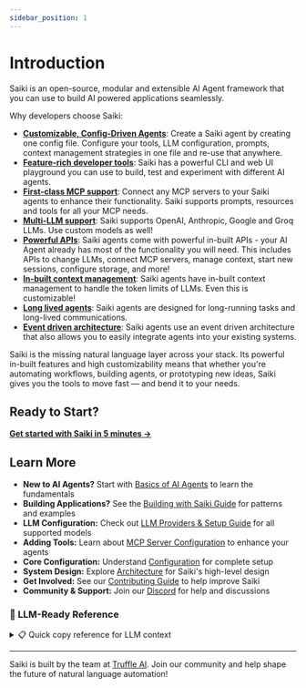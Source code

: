 ```yaml
---
sidebar_position: 1
---
```


# Introduction

Saiki is an open-source, modular and extensible AI Agent framework that you can use to build AI powered applications seamlessly. 

Why developers choose Saiki:

- **<ins>Customizable, Config-Driven Agents</ins>**: Create a Saiki agent by creating one config file. Configure your tools, LLM configuration, prompts, context management strategies in one file and re-use that anywhere. 
- **<ins>Feature-rich developer tools</ins>**: Saiki has a powerful CLI and web UI playground you can use to build, test and experiment with different AI agents.
- **<ins>First-class MCP support</ins>**: Connect any MCP servers to your Saiki agents to enhance their functionality. Saiki supports prompts, resources and tools for all your MCP needs.
- **<ins>Multi-LLM support</ins>**: Saiki supports OpenAI, Anthropic, Google and Groq LLMs. Use custom models as well! 
- **<ins>Powerful APIs</ins>**: Saiki agents come with powerful in-built APIs - your AI Agent already has most of the functionality you will need. This includes APIs to change LLMs, connect MCP servers, manage context, start new sessions, configure storage, and more!
- **<ins>In-built context management</ins>**: Saiki agents have in-built context management to handle the token limits of LLMs. Even this is customizable!
- **<ins>Long lived agents</ins>**: Saiki agents are designed for long-running tasks and long-lived communications.
- **<ins>Event driven architecture</ins>**: Saiki agents use an event driven architecture that also allows you to easily integrate agents into your existing systems.

Saiki is the missing natural language layer across your stack. Its powerful in-built features and high customizability means that whether you're automating workflows, building agents, or prototyping new ideas, Saiki gives you the tools to move fast — and bend it to your needs. 


## Ready to Start?

**[Get started with Saiki in 5 minutes →](./quick-start)**

## Learn More

- **New to AI Agents?** Start with [Basics of AI Agents](../learn/what-is-an-ai-agent) to learn the fundamentals
- **Building Applications?** See the [Building with Saiki Guide](../tutorials/building-with-saiki/) for patterns and examples
- **LLM Configuration:** Check out [LLM Providers & Setup Guide](../guides/configuring-saiki/llm/providers) for all supported models
- **Adding Tools:** Learn about [MCP Server Configuration](../guides/configuring-saiki/mcpServers) to enhance your agents
- **Core Configuration:** Understand [Configuration](../guides/configuring-saiki/overview) for complete setup
- **System Design:** Explore [Architecture](../architecture/overview) for Saiki's high-level design
- **Get Involved:** See our [Contributing Guide](https://github.com/truffle-ai/saiki/blob/main/CONTRIBUTING.md) to help improve Saiki
- **Community & Support:** Join our [Discord](https://discord.gg/GFzWFAAZcm) for help and discussions

### 🤖 LLM-Ready Reference

<details>
<summary>📋 Quick copy reference for LLM context</summary>

<div style={{"maxHeight": "400px", "overflow": "auto", "padding": "1rem", "border": "1px solid #ccc", "borderRadius": "8px", "fontSize": "0.85em", "fontFamily": "monospace"}}>

```
SAIKI FRAMEWORK REFERENCE

Saiki: Configuration-driven AI agent framework
- Config over code: Define agents in YAML
- Multi-LLM: OpenAI, Anthropic, Google, Groq, OpenAI-compatible 
- Tools: Connect via MCP (Model Context Protocol) servers
- Interfaces: CLI, Web UI, Discord/Telegram bots, APIs

BASIC CONFIG:
llm:
  provider: openai|anthropic|google|groq
  model: gpt-4.1-mini|claude-4-sonnet-20250514|gemini-2.5-pro-exp-03-25|llama-3.3-70b-versatile
  apiKey: $API_KEY
  systemPrompt: "Your role and instructions"
mcpServers:
  filesystem: {type: stdio, command: npx, args: ["-y", "@modelcontextprotocol/server-filesystem", "."]}
  puppeteer: {type: stdio, command: npx, args: ["-y", "@truffle-ai/puppeteer-server"]}

USAGE:
- CLI: saiki "command" or saiki (interactive)
- Web: saiki --mode web (http://localhost:3000)
- Bots: saiki --mode discord|telegram
- Code: import {createSaikiAgent} from '@truffle-ai/saiki'

POPULAR MCP SERVERS:
- @modelcontextprotocol/server-filesystem (file ops)
- @truffle-ai/puppeteer-server (web automation)  
- @modelcontextprotocol/server-git (git ops)
- @modelcontextprotocol/server-sqlite (database)

API (when in web mode):
- POST /api/message-sync {"message": "text"}
- POST /api/mcp/servers/{id}/tools/{name}/execute {"arguments": {}}
- WebSocket: ws://localhost:3001/ws

PROGRAMMATIC:
import {loadConfigFile, createSaikiAgent} from '@truffle-ai/saiki';
const agent = await createSaikiAgent(await loadConfigFile('./config.yml'));
const response = await agent.run("request");

BEST PRACTICES:
- Specific system prompts with tool usage guidance
- Choose minimal necessary tools (reduces tokens)
- Use environment variables for API keys
- Error handling with try-catch
- gpt-4.1-mini for speed, temperature: 0.1 for determinism

QUICK START:
npm install -g @truffle-ai/saiki
saiki init project-name
# Add API keys to .env
# Configure saiki/agents/saiki.yml
saiki "what can you help with?"
```

</div>

</details>

---

Saiki is built by the team at [Truffle AI](https://trytruffle.ai). Join our community and help shape the future of natural language automation!